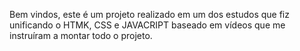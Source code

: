 Bem vindos, este é um projeto realizado em um dos estudos que fiz unificando o HTMK, CSS e JAVACRIPT baseado em vídeos que me instruíram a montar todo o projeto.